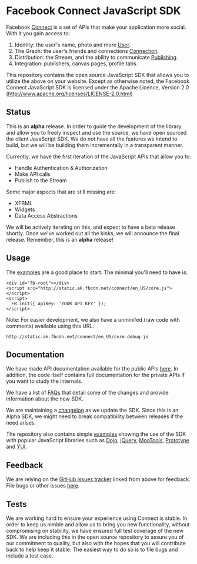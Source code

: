 Facebook Connect JavaScript SDK
===============================


Facebook [Connect][Connect] is a set of APIs that make your application more
social. With it you gain access to:

1. Identity: the user's name, photo and more [User][FQL_User].
2. The Graph: the user's friends and connections
   [Connection][FQL_Connection].
3. Distribution: the Stream, and the ability to communicate
   [Publishing][Publishing].
4. Integration: publishers, canvas pages, profile tabs.


[Connect]: http://developers.facebook.com/connect "Facebook | Connect"
[FQL_User]: http://wiki.developers.facebook.com/index.php/User_(FQL) "FQL User Table"
[FQL_Connection]: http://wiki.developers.facebook.com/index.php/Connection_(FQL) "FQL Connection Table"
[Publishing]: http://developers.facebook.com/docs/?u=facebook.jslib-alpha.FB.publish "Stream Publishing"

This repository contains the open source JavaScript SDK that allows you to
utilize the above on your website. Except as otherwise noted, the Facebook
Connect JavaScript SDK is licensed under the Apache Licence, Version 2.0
(http://www.apache.org/licenses/LICENSE-2.0.html)



Status
------

This is an **alpha** release. In order to guide the development of the library
and allow you to freely inspect and use the source, we have open sourced the
client JavaScript SDK. We do not have all the features we intend to build, but
we will be building them incrementally in a transparent manner.

Currently, we have the first iteration of the JavaScript APIs that allow you
to:

- Handle Authentication & Authorization
- Make API calls
- Publish to the Stream

Some major aspects that are still missing are:

- XFBML
- Widgets
- Data Access Abstractions


We will be actively iterating on this, and expect to have a beta release
shortly. Once we've worked out all the kinks, we will announce the final
release. Remember, this is an **alpha** release!


Usage
-----

The [examples][examples] are a good place to start. The minimal you'll need to
have is:

    <div id="fb-root"></div>
    <script src="http://static.ak.fbcdn.net/connect/en_US/core.js"></script>
    <script>
      FB.init({ apiKey: 'YOUR API KEY' });
    </script>

Note: For easier development, we also have a unminifed (raw code with comments)
available using this URL:

    http://static.ak.fbcdn.net/connect/en_US/core.debug.js

[examples]: http://github.com/facebook/connect-js/tree/master/examples/

Documentation
-------------

We have made API documentation available for the public APIs [here][docs]. In
addition, the code itself contains full documentation for the private APIs if
you want to study the internals.

We have a list of [FAQs][FAQs] that detail some of the changes and provide
information about the new SDK.

We are maintaining a [changelog][changelog] as we update the SDK. Since this is
an Alpha SDK, we might need to break compatibility between releases if the need
arises.

The repository also contains simple [examples][examples] showing the use of the
SDK with popular JavaScript libraries such as [Dojo][Dojo], [jQuery][jQuery],
[MooTools][MooTools], [Prototype][Prototype] and [YUI][YUI].


[docs]: http://developers.facebook.com/docs/?u=facebook.jslib-alpha.FB "Public API Documentation"
[Dojo]: http://www.dojotoolkit.org/
[jQuery]: http://jquery.com/
[MooTools]: http://mootools.net/
[Prototype]: http://prototypejs.org/
[YUI]: http://developer.yahoo.com/yui/
[FAQs]: http://wiki.github.com/facebook/connect-js/faq
[changelog]: http://github.com/facebook/connect-js/tree/master/changelog.md
[examples]: http://github.com/facebook/connect-js/tree/master/examples/



Feedback
--------

We are relying on the [GitHub issues tracker][issues] linked from above for
feedback. File bugs or other issues [here][issues].

[issues]: http://github.com/facebook/connect-js/issues



Tests
-----

We are working hard to ensure your experience using Connect is stable. In order
to keep us nimble and allow us to bring you new functionality, without
compromising on stability, we have ensured full test coverage of the new SDK.
We are including this in the open source repository to assure you of our
commitment to quality, but also with the hopes that you will contribute back to
help keep it stable. The easiest way to do so is to file bugs and include a
test case.

